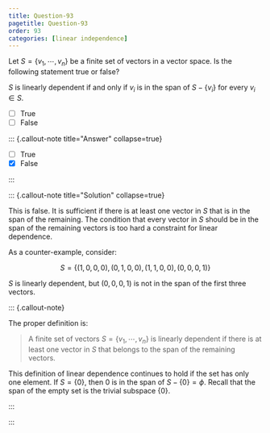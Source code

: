 ```yaml
---
title: Question-93
pagetitle: Question-93
order: 93
categories: [linear independence]
---
```


Let $\displaystyle S=\{v_{1} ,\cdots ,v_{n}\}$ be a finite set of vectors in a vector space. Is the following statement true or false?

$\displaystyle S$ is linearly dependent if and only if $\displaystyle v_{i}$ is in the span of $\displaystyle S-\{v_{i}\}$ for every $\displaystyle v_{i} \in S$.


- [ ] True
- [ ] False

::: {.callout-note title="Answer" collapse=true}

- [ ] True
- [x] False

:::

::: {.callout-note title="Solution" collapse=true}

This is false. It is sufficient if there is at least one vector in $\displaystyle S$ that is in the span of the remaining. The condition that every vector in $\displaystyle S$ should be in the span of the remaining vectors is too hard a constraint for linear dependence.

As a counter-example, consider:

$$
\begin{equation*}
S=\{( 1,0,0,0) ,( 0,1,0,0) ,( 1,1,0,0) ,( 0,0,0,1)\}
\end{equation*}
$$

$\displaystyle S$ is linearly dependent, but $\displaystyle ( 0,0,0,1)$ is not in the span of the first three vectors.

::: {.callout-note}

The proper definition is:

> A finite set of vectors $S = \{v_1, \cdots, v_n\}$ is linearly dependent if there is at least one vector in $S$ that belongs to the span of the remaining vectors.

This definition of linear dependence continues to hold if the set has only one element. If $S = \{0\}$, then $0$ is in the span of $S - \{0\} = \phi$. Recall that the span of the empty set is the trivial subspace $\{0\}$.

:::

:::
